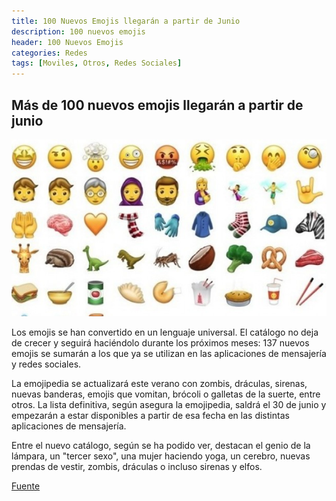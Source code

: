 ```yaml
---
title: 100 Nuevos Emojis llegarán a partir de Junio
description: 100 nuevos emojis
header: 100 Nuevos Emojis
categories: Redes
tags: [Moviles, Otros, Redes Sociales]
---
```


## Más de 100 nuevos emojis llegarán a partir de junio

![Emojis](../img/nuevosemojis.png "Nuevos Emojis")

Los emojis se han convertido en un lenguaje universal. 
El catálogo no deja de crecer y seguirá haciéndolo durante 
los próximos meses: 137 nuevos emojis se sumarán a los que ya se utilizan 
en las aplicaciones de mensajería y redes sociales.

La emojipedia se actualizará este verano con zombis, dráculas, 
sirenas, nuevas banderas, emojis que vomitan, brócoli o galletas de la suerte, 
entre otros. La lista definitiva, según asegura la emojipedia, 
saldrá el 30 de junio y empezarán a estar disponibles a partir de esa 
fecha en las distintas aplicaciones de mensajería.

Entre el nuevo catálogo, según se ha podido ver, destacan el genio de 
la lámpara, un "tercer sexo", una mujer haciendo yoga, un cerebro, 
nuevas prendas de vestir, zombis, dráculas o incluso sirenas y elfos.

[Fuente](http://www.eitb.eus/es/noticias/tecnologia/detalle/4724735/nuevos-emojis-partir-junio-2017/ "Fuente")
